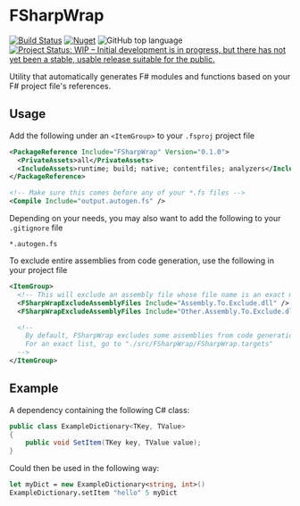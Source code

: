 # FSharpWrap
[![Build Status](https://github.com/davnavr/FSharpWrap/workflows/Build/badge.svg)](https://github.com/davnavr/FSharpWrap/actions?query=workflow%3ABuild)
[![Nuget](https://img.shields.io/nuget/v/FSharpWrap)](https://www.nuget.org/packages/FSharpWrap/)
![GitHub top language](https://img.shields.io/github/languages/top/davnavr/fsharpwrap)
[![Project Status: WIP – Initial development is in progress, but there has not yet been a stable, usable release suitable for the public.](https://www.repostatus.org/badges/latest/wip.svg)](https://www.repostatus.org/#wip)

Utility that automatically generates F# modules and functions based on your F# project file's references.

## Usage
Add the following under an `<ItemGroup>` to your `.fsproj` project file

```xml
<PackageReference Include="FSharpWrap" Version="0.1.0">
  <PrivateAssets>all</PrivateAssets>
  <IncludeAssets>runtime; build; native; contentfiles; analyzers</IncludeAssets>
</PackageReference>

<!-- Make sure this comes before any of your *.fs files -->
<Compile Include="output.autogen.fs" />
```

Depending on your needs, you may also want to add the following to your `.gitignore` file

```text
*.autogen.fs
```

To exclude entire assemblies from code generation, use the following in your project file

```xml
<ItemGroup>
  <!-- This will exclude an assembly file whose file name is an exact match -->
  <FSharpWrapExcludeAssemblyFiles Include="Assembly.To.Exclude.dll" />
  <FSharpWrapExcludeAssemblyFiles Include="Other.Assembly.To.Exclude.dll" />

  <!--
    By default, FSharpWrap excludes some assemblies from code generation
    For an exact list, go to "./src/FSharpWrap/FSharpWrap.targets"
  -->
</ItemGroup>
```

## Example
A dependency containing the following C# class:

```cs
public class ExampleDictionary<TKey, TValue>
{
    public void SetItem(TKey key, TValue value);
}
```

Could then be used in the following way:
```fs
let myDict = new ExampleDictionary<string, int>()
ExampleDictionary.setItem "hello" 5 myDict
```
